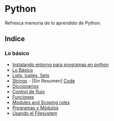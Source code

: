 # Python
Refresca memoria de lo aprendido de Python.
## Indice
### Lo básico
- [Instalando entorno para programas en python](quickPython/theBasic/02_environment.md)
- [Lo Básico](quickPython/theBasic/04_basic.md)
- [Lists, tuples, Sets](quickPython/theBasic/05_lists_tuples_sets.md)
- [Strings](quickPython/theBasic/06_strings.md) - [Sin Resumen] [Code](quickPython/theBasic/06_strings.py)
- [Diccionarios](quickPython/theBasic/07_Dictionaries.md)
- [Control de flujo](quickPython/theBasic/08_controlFlow.md)
- [Funciones](quickPython/theBasic/09_functions.md)
- [Modules and Scoping rules](quickPython/theBasic/10_ModulesAndScopingRules.md)
- [Programas y Módulos](quickPython/theBasic/11_programs.md)
- [Usando el Filesystem](quickPython/theBasic/12_filesystem.md)
